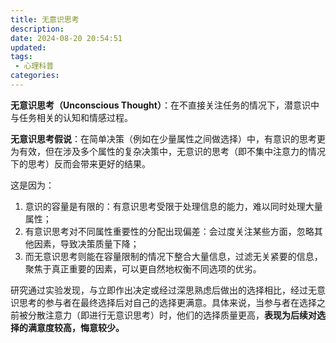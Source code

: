 ```yaml
---
title: 无意识思考
description:
date: 2024-08-20 20:54:51
updated:
tags:
 - 心理科普
categories:
---
```


**无意识思考（Unconscious Thought）**：在不直接关注任务的情况下，潜意识中与任务相关的认知和情感过程。

**无意识思考假说**：在简单决策（例如在少量属性之间做选择）中，有意识的思考更为有效，但在涉及多个属性的复杂决策中，无意识的思考（即不集中注意力的情况下的思考）反而会带来更好的结果。

这是因为：
 1. 意识的容量是有限的：有意识思考受限于处理信息的能力，难以同时处理大量属性；
 2. 有意识思考对不同属性重要性的分配出现偏差：会过度关注某些方面，忽略其他因素，导致决策质量下降；
 3. 而无意识思考则能在容量限制的情况下整合大量信息，过滤无关紧要的信息，聚焦于真正重要的因素，可以更自然地权衡不同选项的优劣。
 
 研究通过实验发现，与立即作出决定或经过深思熟虑后做出的选择相比，经过无意识思考的参与者在最终选择后对自己的选择更满意。具体来说，当参与者在选择之前被分散注意力（即进行无意识思考）时，他们的选择质量更高，**表现为后续对选择的满意度较高，悔意较少。**